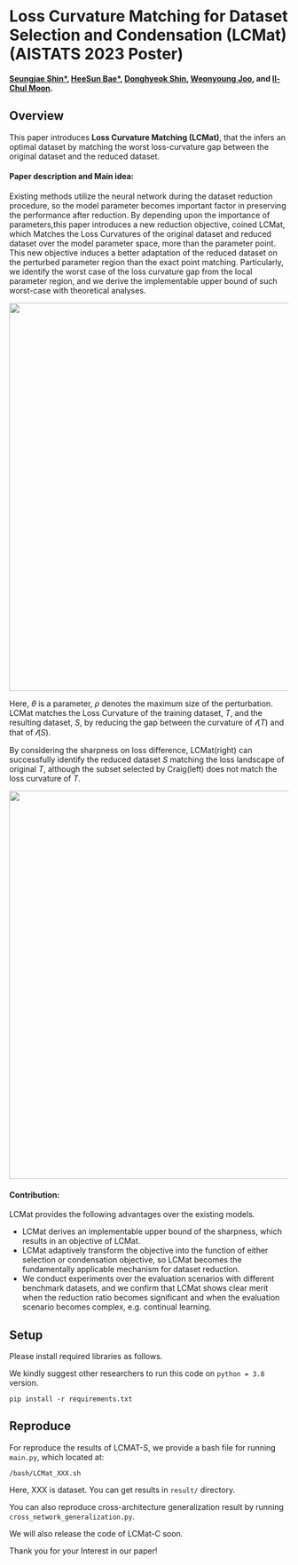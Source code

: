# Loss Curvature Matching for Dataset Selection and Condensation (LCMat) (AISTATS 2023 Poster)
**[Seungjae Shin*](https://sites.google.com/view/seungjae-shin),
[HeeSun Bae*](https://sites.google.com/view/baeheesun),
[Donghyeok Shin](https://aailab.kaist.ac.kr/xe2/members_phdstudent/20976),
[Weonyoung Joo](https://scholar.google.co.kr/citations?user=r2eJgW4AAAAJ&hl=ko&oi=ao),
and [Il-Chul Moon](https://aailab.kaist.ac.kr/xe2/members_professor/6749).**

## Overview

This paper introduces **Loss Curvature Matching (LCMat)**, that the infers an optimal dataset by matching the worst loss-curvature gap between the original dataset and the reduced dataset.

#### Paper description and Main idea:

Existing methods utilize the neural network during the dataset reduction procedure, so the model parameter becomes important factor in preserving the performance after reduction. By depending upon the importance of parameters,this paper introduces a new reduction objective, coined LCMat, which Matches the Loss Curvatures of the original dataset and reduced dataset over the model parameter space, more than the parameter point. This new objective induces a better adaptation of the reduced dataset on the perturbed parameter region than the exact point matching. Particularly, we identify the worst case of the loss curvature gap from the local parameter region, and we derive the implementable upper bound of such worst-case with theoretical analyses. 

<p align="center">
  <img 
    width="700"
    src="https://user-images.githubusercontent.com/105624747/219567990-beb0cbb7-0ebb-44bd-957f-7182a79af8ab.png"
  >
</p>

Here, $\theta$ is a parameter, $\rho$ denotes the maximum size of the perturbation. LCMat matches the Loss Curvature of the training dataset, $T$, and the resulting dataset, $S$, by reducing the gap between the curvature of $\mathcal{l}(T)$ and that of $\mathcal{l}(S)$.

By considering the sharpness on loss difference, LCMat(right) can successfully identify the reduced dataset $S$ matching the loss landscape of original $T$, although the subset selected by Craig(left) does not match the loss curvature of $T$.

<p align="center">
  <img 
    width="700"
    src="https://user-images.githubusercontent.com/105624747/219572052-fded6505-861d-4db6-bf4e-f9cde1c5a71b.png"
  >
</p>

#### Contribution:
LCMat provides the following advantages over the existing models.
* LCMat derives an implementable upper bound of the sharpness, which results in an objective of LCMat.
* LCMat adaptively transform the objective into the function of either selection or condensation objective, so LCMat becomes the fundamentally applicable mechanism for dataset reduction.
* We conduct experiments over the evaluation scenarios with different benchmark datasets, and we confirm that LCMat shows clear merit when the reduction ratio becomes significant and when the evaluation scenario becomes complex, e.g. continual learning.

## Setup
Please install required libraries as follows.

We kindly suggest other researchers to run this code on `python = 3.8` version.
```
pip install -r requirements.txt
```

## Reproduce
For reproduce the results of LCMAT-S, we provide a bash file for running `main.py`, which located at: 
```
/bash/LCMat_XXX.sh
```
Here, XXX is dataset. You can get results in `result/` directory.

You can also reproduce cross-architecture generalization result by running `cross_network_generalization.py`.

We will also release the code of LCMat-C soon.

Thank you for your Interest in our paper!
